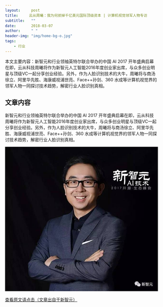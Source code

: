 ```yaml
---
layout:     post
title:     云从周曦：我为何拒掉千亿美元国际顶级资本 | 计算机视觉领军人物专访
subtitle:   ""
date:       2018-03-07
author:     " "
header-img: "img/home-bg-o.jpg"
tags:
    - 行业
---
```


本文主要内容：新智元和行业领袖英特尔联合举办的中国 AI 2017 开年盛典启幕在即，云从科技周曦将作为新智元人工智能2016年度创业家出席，与众多创业明星与顶级VC一起分享创业经验。另外，作为人脸识别技术的大牛，周曦将与商汤徐立、阿里华先胜、海康威视浦世亮、Face++孙剑、360 水成等计算机视觉界的领军人物一同探讨技术趋势，解密行业人脸识别真相。

<!-- more -->




## 文章内容

新智元和行业领袖英特尔联合举办的中国 AI 2017 开年盛典启幕在即，云从科技周曦将作为新智元人工智能2016年度创业家出席，与众多创业明星与顶级VC一起分享创业经验。另外，作为人脸识别技术的大牛，周曦将与商汤徐立、阿里华先胜、海康威视浦世亮、Face++孙剑、360 水成等计算机视觉界的领军人物一同探讨技术趋势，解密行业人脸识别真相。

![正文图片](\images\AI\2018-3-7-zhouxi-2.jpg)

[查看原文请点击（文章出自于新智元）](http://news.hexun.com/2017-03-21/188567938.html)



